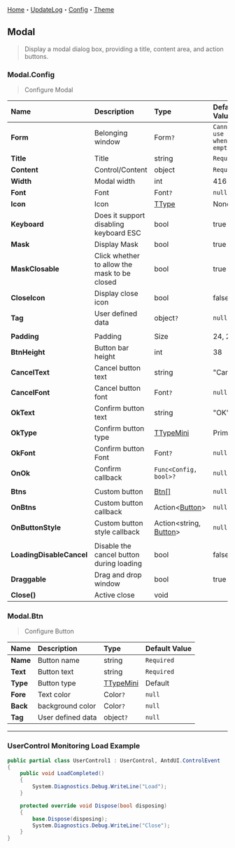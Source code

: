 ﻿[Home](../Home.md)・[UpdateLog](../UpdateLog.md)・[Config](../Config.md)・[Theme](../Theme.md)

## Modal

> Display a modal dialog box, providing a title, content area, and action buttons.

### Modal.Config

> Configure Modal

Name | Description | Type | Default Value |
:--|:--|:--|:--|
**Form** | Belonging window | Form`?` | `Cannot use mask when empty` |
**Title** | Title | string | `Required` |
**Content** | Control/Content | object | `Required` |
**Width** | Modal width | int | 416 |
**Font** | Font | Font`?` | `null` |
**Icon** | Icon | [TType](Enum.md#ttype) | None |
**Keyboard** | Does it support disabling keyboard ESC | bool | true |
**Mask** | Display Mask | bool | true |
**MaskClosable** | Click whether to allow the mask to be closed | bool | true |
**CloseIcon** | Display close icon | bool | false |
**Tag** | User defined data | object`?` | `null` |
||||
**Padding** | Padding | Size | 24, 20 |
**BtnHeight** | Button bar height | int | 38 |
**CancelText** | Cancel button text | string | "Cancel" |
**CancelFont** | Cancel button font | Font`?` | `null` |
**OkText** | Confirm button text | string | "OK" |
**OkType** | Confirm button type | [TTypeMini](Enum.md#ttypemini) | Primary |
**OkFont** | Confirm button Font | Font`?` | `null` |
**OnOk** | Confirm callback | `Func<Config, bool>?` | `null` |
||||
**Btns** | Custom button | [Btn[]](#modal.btn) | `null` |
**OnBtns** | Custom button callback | Action<[Button](#button)> | `null` |
**OnButtonStyle** | Custom button style callback | Action<string, [Button](Button)> | `null` |
||||
**LoadingDisableCancel** | Disable the cancel button during loading | bool | false |
**Draggable** | Drag and drop window | bool | true |
**Close()** | Active close | void | |

### Modal.Btn

> Configure Button

Name | Description | Type | Default Value |
:--|:--|:--|:--|
**Name** | Button name | string | `Required` |
**Text** | Button text | string | `Required` |
**Type** | Button type | [TTypeMini](Enum.md#ttypemini) | Default |
**Fore** | Text color | Color`?` | `null` |
**Back** | background color | Color`?` | `null` |
**Tag** | User defined data | object`?` | `null` |

***

### UserControl Monitoring Load Example

~~~csharp
public partial class UserControl1 : UserControl, AntdUI.ControlEvent
{
    public void LoadCompleted()
    {
        System.Diagnostics.Debug.WriteLine("Load");
    }

    protected override void Dispose(bool disposing)
    {
        base.Dispose(disposing);
        System.Diagnostics.Debug.WriteLine("Close");
    }
}
~~~